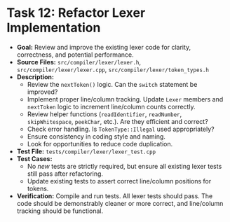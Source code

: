 # Task 12: Refactor Lexer Implementation

*   **Goal:** Review and improve the existing lexer code for clarity, correctness, and potential performance.
*   **Source Files:** `src/compiler/lexer/lexer.h`, `src/compiler/lexer/lexer.cpp`, `src/compiler/lexer/token_types.h`
*   **Description:**
    *   Review the `nextToken()` logic. Can the `switch` statement be improved?
    *   Implement proper line/column tracking. Update `Lexer` members and `nextToken` logic to increment line/column counts correctly.
    *   Review helper functions (`readIdentifier`, `readNumber`, `skipWhitespace`, `peekChar`, etc.). Are they efficient and correct?
    *   Check error handling. Is `TokenType::Illegal` used appropriately?
    *   Ensure consistency in coding style and naming.
    *   Look for opportunities to reduce code duplication.
*   **Test File:** `tests/compiler/lexer/lexer_test.cpp`
*   **Test Cases:**
    *   No *new* tests are strictly required, but ensure all existing lexer tests still pass after refactoring.
    *   Update existing tests to assert correct line/column positions for tokens.
*   **Verification:** Compile and run tests. All lexer tests should pass. The code should be demonstrably cleaner or more correct, and line/column tracking should be functional.
